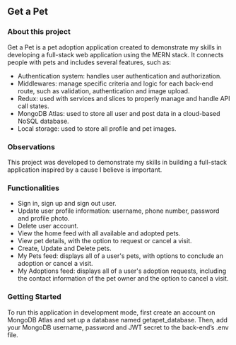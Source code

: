 ## Get a Pet

### About this project
Get a Pet is a pet adoption application created to demonstrate my skills in developing a full-stack web application using the MERN stack. It connects people with pets and includes several features, such as:
- Authentication system: handles user authentication and authorization.
- Middlewares: manage specific criteria and logic for each back-end route, such as validation, authentication and image upload.
- Redux: used with services and slices to properly manage and handle API call states.
- MongoDB Atlas: used to store all user and post data in a cloud-based NoSQL database.
- Local storage: used to store all profile and pet images.

### Observations
This project was developed to demonstrate my skills in building a full-stack application inspired by a cause I believe is important.

### Functionalities
- Sign in, sign up and sign out user.
- Update user profile information: username, phone number, password and profile photo.
- Delete user account.
- View the home feed with all available and adopted pets.
- View pet details, with the option to request or cancel a visit.
- Create, Update and Delete pets.
- My Pets feed: displays all of a user's pets, with options to conclude an adoption or cancel a visit.
- My Adoptions feed: displays all of a user's adoption requests, including the contact information of the pet owner and the option to cancel a visit.

### Getting Started
To run this application in development mode, first create an account on MongoDB Atlas and set up a database named getapet_database. Then, add your MongoDB username, password and JWT secret to the back-end’s .env file.

